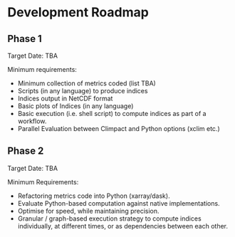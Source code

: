 # Development Roadmap

## Phase 1

Target Date: TBA

Minimum requirements:
- Minimum collection of metrics coded (list TBA)
- Scripts (in any language) to produce indices
- Indices output in NetCDF format
- Basic plots of Indices (in any language)
- Basic execution (i.e. shell script) to compute indices as part of a workflow.
- Parallel Evaluation between Climpact and Python options (xclim etc.)

## Phase 2

Target Date: TBA

Minimum Requirements:
- Refactoring metrics code into Python (xarray/dask).
- Evaluate Python-based computation against native implementations.
- Optimise for speed, while maintaining precision.
- Granular / graph-based execution strategy to compute indices individually, at different times, or as dependencies between each other.
